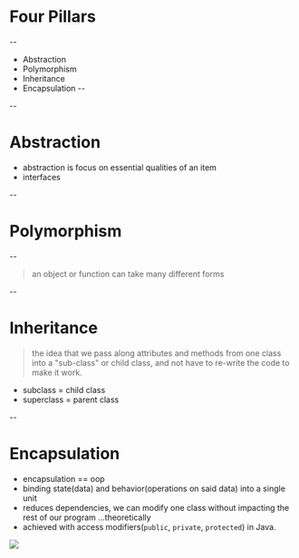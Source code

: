 
# Four Pillars
--
- Abstraction
- Polymorphism
- Inheritance
- Encapsulation
--

--
# Abstraction

- abstraction is focus on essential qualities of an item <!-- .element: class="fragment" -->
- interfaces <!-- .element: class="fragment" -->

--
# Polymorphism
--

> an object or function can take many different forms

--
# Inheritance

> the idea that we pass along attributes and methods from one class into a "sub-class" or child class, and not have to re-write the code to make it work. <!-- .element: class="fragment fade-in" -->

- subclass = child class<!-- .element: class="fragment fade-in" -->
- superclass = parent class<!-- .element: class="fragment fade-in" -->

--
# Encapsulation
- encapsulation == oop <!-- .element: class="fragment fade-in" -->
- binding state(data) and behavior(operations on said data) into a single unit <!-- .element: class="fragment fade-in" -->
- reduces dependencies, we can modify one class without impacting the rest of our program <!-- .element: class="fragment fade-in" -->
  ...theoretically <!-- .element: class="fragment fade-in" --> 
- achieved with access modifiers(`public`, `private`, `protected`) in Java. <!-- .element: class="fragment fade-in" --> 

![](./../../images/medicine-capsule.jpg)
<!-- .element: class="fragment" -->